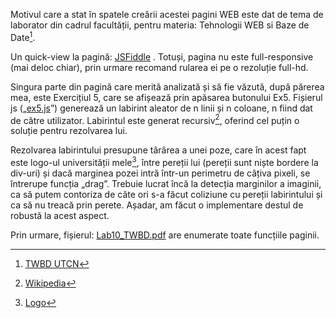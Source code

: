 Motivul care a stat în spatele creării acestei pagini WEB este dat de tema de laborator din cadrul facultății, pentru materia: Tehnologii WEB si Baze de Date[^1].

Un quick-view la pagină: [JSFiddle](https://jsfiddle.net/amicull/24j69ysf/24/) . Totuși, pagina nu este full-responsive (mai deloc chiar), prin urmare recomand rularea ei pe o rezoluție full-hd.

Singura parte din pagină care merită analizată și să fie văzută, după părerea mea, este Exercițiul 5, care se afișează prin apăsarea butonului Ex5. Fișierul js („[ex5.js](https://github.com/AmicuLL/html-js/blob/main/Lab10/ex5.js)”) generează un labirint aleator de n linii și n coloane, n fiind dat de către utilizator. Labirintul este generat recursiv[^2], oferind cel puțin o soluție pentru rezolvarea lui. 

Rezolvarea labirintului presupune târârea a unei poze, care în acest fapt este logo-ul universității mele[^3], între pereții lui (pereții sunt niște bordere la div-uri) și dacă marginea pozei intră într-un perimetru de câțiva pixeli, se întrerupe funcția „drag”. Trebuie lucrat încă la detecția marginilor a imaginii, ca să putem contoriza de căte ori s-a făcut coliziune cu pereții labirintului și ca să nu treacă prin perete. Așadar, am făcut o implementare destul de robustă la acest aspect.

Prin urmare, fișierul: [Lab10_TWBD.pdf](https://github.com/AmicuLL/html-js/blob/main/Lab10/Lab10_TWBD.pdf) are enumerate toate funcțiile paginii.

[^1]: [TWBD UTCN](https://etti.utcluj.ro/files/Acasa/Site/FiseDisciplina/TstRo/35.pdf)
[^2]: [Wikipedia](https://en.wikipedia.org/wiki/Maze_generation_algorithm#Recursive_implementation)
[^3]: [Logo](https://doctorat.utcluj.ro/images/logo_site.png)
